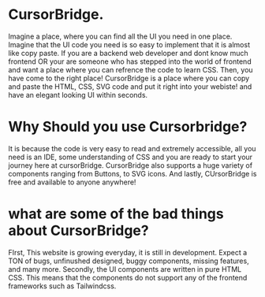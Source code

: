 # CursorBridge.
Imagine a place, where you can find all the UI you need in one place. Imagine that the UI code you need is so easy to implement that it is almost like copy paste. If you are a backend web developer and dont know much frontend OR your are someone who has stepped into the world of frontend and want a place where you can refrence the code to learn CSS. Then, you have come to the right place! CursorBridge is a place where you can copy and paste the HTML, CSS, SVG code and put it right into your webiste! and have an elegant looking UI within seconds. 

# Why Should you use Cursorbridge?
It is because the code is very easy to read and extremely accessible, all you need is an IDE, some understanding of CSS and you are ready to start your journey here at cursorBridge. CursorBridge also supports a huge variety of components ranging from Buttons, to SVG icons. And lastly, CUrsorBridge is free and available to anyone anywhere!

# what are some of the bad things about CursorBridge?
FIrst, This website is growing everyday, it is still in development. Expect a TON of bugs, unfinushed designed, buggy components, missing features, and many more. Secondly, the UI components are written in pure HTML CSS. This means that the components do not support any of the frontend frameworks such as Tailwindcss. 

